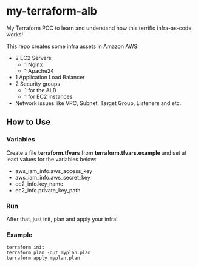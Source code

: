 # my-terraform-alb

My Terraform POC to learn and understand how this terrific infra-as-code works!

This repo creates some infra assets in Amazon AWS:
* 2 EC2 Servers
  * 1 Nginx
  * 1 Apache24
* 1 Application Load Balancer
* 2 Security groups
  * 1 for the ALB
  * 1 for EC2 instances 
* Network issues like VPC, Subnet, Target Group, Listeners and etc.

## How to Use ##

### Variables ###

Create a file **terraform.tfvars** from **terraform.tfvars.example** and set at least values for the variables below:
* aws_iam_info.aws_access_key
* aws_iam_info.aws_secret_key
* ec2_info.key_name
* ec2_info.private_key_path

### Run ###

After that, just init, plan and apply your infra!

### Example ####
```
terraform init
terraform plan -out myplan.plan
terraform apply myplan.plan
```


